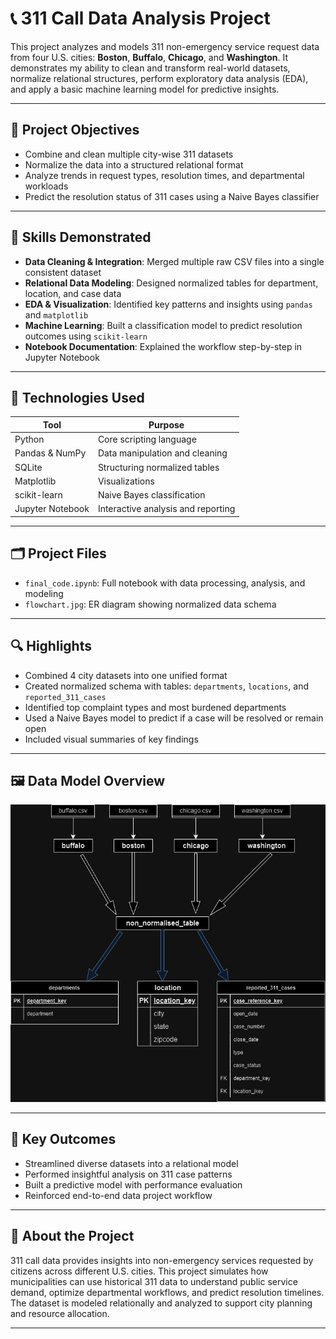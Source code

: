 # 📞 311 Call Data Analysis Project

This project analyzes and models 311 non-emergency service request data from four U.S. cities: **Boston**, **Buffalo**, **Chicago**, and **Washington**. It demonstrates my ability to clean and transform real-world datasets, normalize relational structures, perform exploratory data analysis (EDA), and apply a basic machine learning model for predictive insights.

---

## 📌 Project Objectives

- Combine and clean multiple city-wise 311 datasets
- Normalize the data into a structured relational format
- Analyze trends in request types, resolution times, and departmental workloads
- Predict the resolution status of 311 cases using a Naive Bayes classifier

---

## 🧠 Skills Demonstrated

- **Data Cleaning & Integration**: Merged multiple raw CSV files into a single consistent dataset
- **Relational Data Modeling**: Designed normalized tables for department, location, and case data
- **EDA & Visualization**: Identified key patterns and insights using `pandas` and `matplotlib`
- **Machine Learning**: Built a classification model to predict resolution outcomes using `scikit-learn`
- **Notebook Documentation**: Explained the workflow step-by-step in Jupyter Notebook

---

## 🧰 Technologies Used

| Tool | Purpose |
|------|---------|
| Python | Core scripting language |
| Pandas & NumPy | Data manipulation and cleaning |
| SQLite | Structuring normalized tables |
| Matplotlib | Visualizations |
| scikit-learn | Naive Bayes classification |
| Jupyter Notebook | Interactive analysis and reporting |

---

## 🗂️ Project Files

- `final_code.ipynb`: Full notebook with data processing, analysis, and modeling
- `flowchart.jpg`: ER diagram showing normalized data schema

---

## 🔍 Highlights

- Combined 4 city datasets into one unified format
- Created normalized schema with tables: `departments`, `locations`, and `reported_311_cases`
- Identified top complaint types and most burdened departments
- Used a Naive Bayes model to predict if a case will be resolved or remain open
- Included visual summaries of key findings

---

## 🖼️ Data Model Overview

![ER Diagram](flowchart.jpg)

---

## 🚀 Key Outcomes

- Streamlined diverse datasets into a relational model
- Performed insightful analysis on 311 case patterns
- Built a predictive model with performance evaluation
- Reinforced end-to-end data project workflow

---

## 📍 About the Project

311 call data provides insights into non-emergency services requested by citizens across different U.S. cities. This project simulates how municipalities can use historical 311 data to understand public service demand, optimize departmental workflows, and predict resolution timelines. The dataset is modeled relationally and analyzed to support city planning and resource allocation.

---

